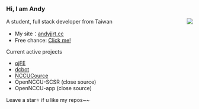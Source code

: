 ### Hi, I am Andy 

<img align="right" src="https://github-readme-stats.vercel.app/api?username=andyjjrt&show_icons=true&icon_color=df648c&text_color=718096&bg_color=00000000&hide_title=true&hide_border=true"/>

A student, full stack developer from Taiwan

* My site：[andyjjrt.cc](https://andyjjrt.cc)
* Free chance: [Click me!](https://free-getcha.andyjjrt.cc)

Current active projects

* [ojFE](https://github.com/andyjjrt/ojFE)
* [dcbot](https://github.com/andyjjrt/dcbot)
* [NCCUCource](https://github.com/andyjjrt/NCCUCourse)
* OpenNCCU-SCSR (close source)
* OpenNCCU-app (close source)

Leave a star⭐ if u like my repos~~
